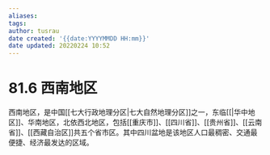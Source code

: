 ```yaml
---
aliases: 
tags:
author: tusrau
date created: '{{date:YYYYMMDD HH:mm}}'
date updated: 20220224 10:52
---
```


# 81.6 西南地区

西南地区，是中国[[七大行政地理分区|七大自然地理分区]]之一，东临[[|华中地区]]、华南地区，北依西北地区，包括[[重庆市]]、[[四川省]]、[[贵州省]]、[[云南省]]、[[西藏自治区]]共五个省市区。其中四川盆地是该地区人口最稠密、交通最便捷、经济最发达的区域。